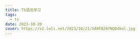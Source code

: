 ```yaml
---
title: TS语法学习
tags:
  - ts
date: 2023-10-20
cover: https://s2.loli.net/2023/10/21/XA9FB26YNQDdkol.jpg
---
```

